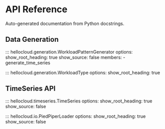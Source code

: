 # API Reference

Auto-generated documentation from Python docstrings.

## Data Generation

::: hellocloud.generation.WorkloadPatternGenerator
    options:
      show_root_heading: true
      show_source: false
      members:
        - generate_time_series

::: hellocloud.generation.WorkloadType
    options:
      show_root_heading: true

## TimeSeries API

::: hellocloud.timeseries.TimeSeries
    options:
      show_root_heading: true
      show_source: false

::: hellocloud.io.PiedPiperLoader
    options:
      show_root_heading: true
      show_source: false
